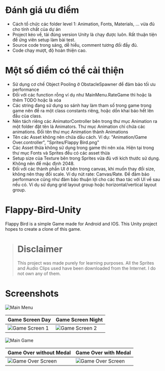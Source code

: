 # Đánh giá ưu điểm
* Cách tổ chức các folder level 1: Animation, Fonts, Materials, ... vừa đủ cho tính chất của dự án
* Project kéo về, tải đúng version Unity là chạy được luôn. Rất thuận tiện để ứng viên setup làm bài test.
* Source code trong sáng, dễ hiểu, comment tương đối đầy đủ.
* Code chạy mượt, độ hoàn thiện cao.

# Một số điểm có thể cải thiện
* Sử dụng cơ chế Object Pooling ở ObstacleSpawner để đảm bảo tối ưu performance
* Đối với các function rỗng ví dụ như MainMenu.RateGame thì hoặc là thêm TODO hoặc là xóa
* Các string đang sử dụng so sánh hay làm tham số trong game trong game nên để ra một class constants riêng, hoặc dồn khai báo hết lên đầu của class.
* Nên tách riêng các AnimatorController bên trong thư mục Animation ra một folder đặt tên là Animators. Thư mục Animation chỉ chứa các animations. Đổi tên thư mục Animation thành Animations
* Tên các Asset không nên chứa dấu cách. Ví dụ: "Animation/Game Over.controller", "Sprites/Flappy Bird.png"
* Các Asset thừa không sử dụng trong game thì nên xóa. Hiện tại trong thư mục Fonts và Sprites đều có các asset thừa
* Setup size của Texture bên trong Sprites vừa đủ với kích thước sử dụng. Không nên để mặc định 2048.
* Đối với các thành phần UI ở bên trong canvas, khi muốn thay đổi size, không nên thay đổi scale. Ví dụ nút rate: Canvas/Rate. Để đảm bảo performance cũng như đảm bảo thuận lợi cho các thao tác với UI về sau nếu có. Ví dụ sử dụng grid layout group hoặc horizontal/vertical layout group.

# Flappy-Bird-Unity

Flappy Bird is a simple Game made for Android and IOS. This Unity project hopes to create a clone of this game.

># Disclaimer
>
>This project was made purely for learning purposes. All the Sprites and Audio Clips used have been downloaded from the Internet. I do not own any of them.

# Screenshots

![Main Menu](https://i.imgur.com/UzddAbX.png "Main Menu")


|Game Screen Day|Game Screen Night|
|--|--|
|![Game Screen 1](https://i.imgur.com/aLIkuU0.png "Game Screen")  | ![Game Screen 2](https://i.imgur.com/mB4aE3r.png "Game Screen") |

![Main Game](https://i.imgur.com/dW9ZMhc.png "Game")

|Game Over without Medal|Game Over with Medal|
|--|--|
|![Game Over Screen](https://i.imgur.com/rS2X3Rg.png "Game Over")  | ![Game Over Screen](https://i.imgur.com/h4Q9imU.png "Game Over") |
